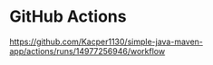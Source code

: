 # GitHub Actions

https://github.com/Kacper1130/simple-java-maven-app/actions/runs/14977256946/workflow

